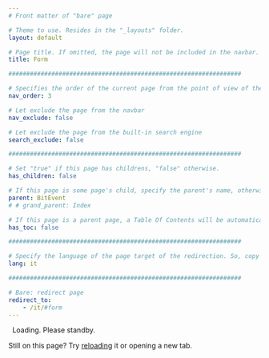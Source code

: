 ```yaml
---
# Front matter of "bare" page

# Theme to use. Resides in the "_layouts" folder.
layout: default

# Page title. If omitted, the page will not be included in the navbar.
title: Form

#################################################################

# Specifies the order of the current page from the point of view of the navbar. Can have repetition in the numbers, for parent-child hierarchies.
nav_order: 3

# Let exclude the page from the navbar
nav_exclude: false

# Let exclude the page from the built-in search engine
search_exclude: false

#################################################################

# Set "true" if this page has childrens, "false" otherwise.
has_children: false

# If this page is some page's child, specify the parent's name, otherwise comment out the option. If this page is some page's grandchild, specify grandparent's name, otherwise comment out the option.
parent: BitEvent
# # grand_parent: Index

# If this page is a parent page, a Table Of Contents will be automatically generated containing all related child pages. Use the option below to disable this functionality. Should always be set to "false".
has_toc: false

#################################################################

# Specify the language of the page target of the redirection. So, copy the "lang"-option value of that page. "availableLanguages" is not expected here. The language should be matched in the "redirect_to" URL.
lang: it

#################################################################

# Bare: redirect page
redirect_to:
    - /it/#form
---
```


<!-- Bare Page -->

<i class="fa-solid fa-gear fa-spin fa-2x"></i>&nbsp;&nbsp;Loading. Please standby.

Still on this page? Try <a href="javascript:reloadPage();">reloading</a> it or opening a new tab.
